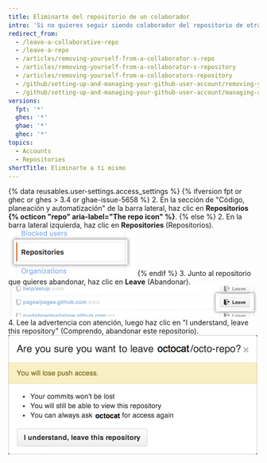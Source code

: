 ```yaml
---
title: Eliminarte del repositorio de un colaborador
intro: 'Si no quieres seguir siendo colaborador del repositorio de otra persona, te puedes eliminar.'
redirect_from:
  - /leave-a-collaborative-repo
  - /leave-a-repo
  - /articles/removing-yourself-from-a-collaborator-s-repo
  - /articles/removing-yourself-from-a-collaborator-s-repository
  - /articles/removing-yourself-from-a-collaborators-repository
  - /github/setting-up-and-managing-your-github-user-account/removing-yourself-from-a-collaborators-repository
  - /github/setting-up-and-managing-your-github-user-account/managing-access-to-your-personal-repositories/removing-yourself-from-a-collaborators-repository
versions:
  fpt: '*'
  ghes: '*'
  ghae: '*'
  ghec: '*'
topics:
  - Accounts
  - Repositories
shortTitle: Eliminarte a ti mismo
---
```


{% data reusables.user-settings.access_settings %}
{% ifversion fpt or ghec or ghes > 3.4 or ghae-issue-5658 %}
2. En la sección de "Código, planeación y automatización" de la barra lateral, haz clic en **Repositorios {% octicon "repo" aria-label="The repo icon" %}**.
{% else %}
2. En la barra lateral izquierda, haz clic en **Repositories** (Repositorios). ![Pestaña Repositories (Repositorios)](/assets/images/help/settings/settings-sidebar-repositories.png)
{% endif %}
3. Junto al repositorio que quieres abandonar, haz clic en **Leave** (Abandonar). ![Botón Leave (Abandonar)](/assets/images/help/repository/repo-leave.png)
4. Lee la advertencia con atención, luego haz clic en "I understand, leave this repository" (Comprendo, abandonar este repositorio). ![Cuadro de diálogo con advertencia sobre el abandono](/assets/images/help/repository/repo-leave-confirmation.png)
